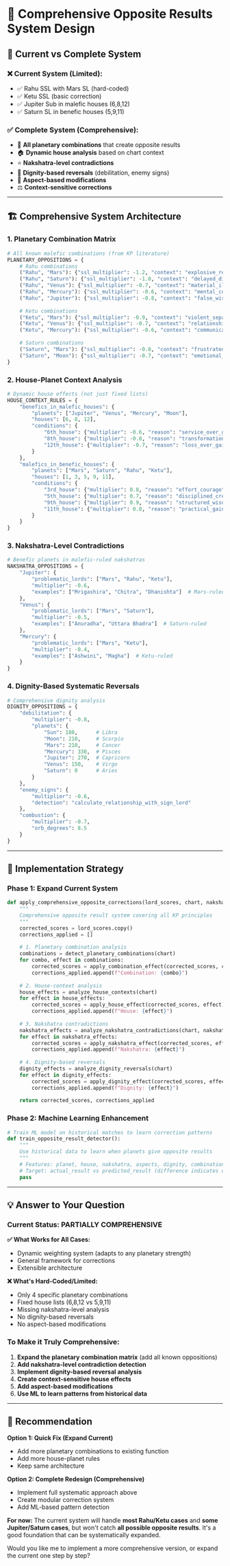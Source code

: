 # 🔮 Comprehensive Opposite Results System Design

## 🎯 **Current vs Complete System**

### **❌ Current System (Limited):**
- ✅ Rahu SSL with Mars SL (hard-coded)
- ✅ Ketu SSL (basic correction)
- ✅ Jupiter Sub in malefic houses (6,8,12)
- ✅ Saturn SL in benefic houses (5,9,11)

### **✅ Complete System (Comprehensive):**
- 🔮 **All planetary combinations** that create opposite results
- 🏠 **Dynamic house analysis** based on chart context
- ⭐ **Nakshatra-level contradictions** 
- 👑 **Dignity-based reversals** (debilitation, enemy signs)
- 🌟 **Aspect-based modifications**
- ⚖️ **Context-sensitive corrections**

---

## 🏗️ **Comprehensive System Architecture**

### **1. Planetary Combination Matrix**
```python
# All known malefic combinations (from KP literature)
PLANETARY_OPPOSITIONS = {
    # Rahu combinations
    ("Rahu", "Mars"): {"ssl_multiplier": -1.2, "context": "explosive_reversals"},
    ("Rahu", "Saturn"): {"ssl_multiplier": -1.0, "context": "delayed_disasters"}, 
    ("Rahu", "Venus"): {"ssl_multiplier": -0.7, "context": "material_illusions"},
    ("Rahu", "Mercury"): {"ssl_multiplier": -0.6, "context": "mental_confusion"},
    ("Rahu", "Jupiter"): {"ssl_multiplier": -0.8, "context": "false_wisdom"},
    
    # Ketu combinations  
    ("Ketu", "Mars"): {"ssl_multiplier": -0.9, "context": "violent_separations"},
    ("Ketu", "Venus"): {"ssl_multiplier": -0.7, "context": "relationship_detachment"},
    ("Ketu", "Mercury"): {"ssl_multiplier": -0.6, "context": "communication_blocks"},
    
    # Saturn combinations
    ("Saturn", "Mars"): {"ssl_multiplier": -0.8, "context": "frustrated_action"},
    ("Saturn", "Moon"): {"ssl_multiplier": -0.7, "context": "emotional_restriction"},
}
```

### **2. House-Planet Context Analysis**
```python
# Dynamic house effects (not just fixed lists)
HOUSE_CONTEXT_RULES = {
    "benefics_in_malefic_houses": {
        "planets": ["Jupiter", "Venus", "Mercury", "Moon"],
        "houses": [6, 8, 12],
        "conditions": {
            "6th_house": {"multiplier": -0.6, "reason": "service_over_growth"},
            "8th_house": {"multiplier": -0.8, "reason": "transformation_destruction"}, 
            "12th_house": {"multiplier": -0.7, "reason": "loss_over_gain"}
        }
    },
    "malefics_in_benefic_houses": {
        "planets": ["Mars", "Saturn", "Rahu", "Ketu"],
        "houses": [1, 3, 5, 9, 11],
        "conditions": {
            "3rd_house": {"multiplier": 0.8, "reason": "effort_courage"},
            "5th_house": {"multiplier": 0.7, "reason": "disciplined_creativity"},
            "9th_house": {"multiplier": 0.9, "reason": "structured_wisdom"},
            "11th_house": {"multiplier": 0.8, "reason": "practical_gains"}
        }
    }
}
```

### **3. Nakshatra-Level Contradictions**
```python
# Benefic planets in malefic-ruled nakshatras
NAKSHATRA_OPPOSITIONS = {
    "Jupiter": {
        "problematic_lords": ["Mars", "Rahu", "Ketu"],
        "multiplier": -0.6,
        "examples": ["Mrigashira", "Chitra", "Dhanishta"]  # Mars-ruled
    },
    "Venus": {
        "problematic_lords": ["Mars", "Saturn"],  
        "multiplier": -0.5,
        "examples": ["Anuradha", "Uttara Bhadra"]  # Saturn-ruled
    },
    "Mercury": {
        "problematic_lords": ["Mars", "Ketu"],
        "multiplier": -0.4,
        "examples": ["Ashwini", "Magha"]  # Ketu-ruled
    }
}
```

### **4. Dignity-Based Systematic Reversals**
```python
# Comprehensive dignity analysis
DIGNITY_OPPOSITIONS = {
    "debilitation": {
        "multiplier": -0.8,
        "planets": {
            "Sun": 180,      # Libra
            "Moon": 210,     # Scorpio  
            "Mars": 210,     # Cancer
            "Mercury": 330,  # Pisces
            "Jupiter": 270,  # Capricorn
            "Venus": 150,    # Virgo
            "Saturn": 0      # Aries
        }
    },
    "enemy_signs": {
        "multiplier": -0.6,
        "detection": "calculate_relationship_with_sign_lord"
    },
    "combustion": {
        "multiplier": -0.7,
        "orb_degrees": 8.5
    }
}
```

---

## 🚀 **Implementation Strategy**

### **Phase 1: Expand Current System**
```python
def apply_comprehensive_opposite_corrections(lord_scores, chart, nakshatra_df):
    """
    Comprehensive opposite result system covering all KP principles
    """
    corrected_scores = lord_scores.copy()
    corrections_applied = []
    
    # 1. Planetary combination analysis
    combinations = detect_planetary_combinations(chart)
    for combo, effect in combinations:
        corrected_scores = apply_combination_effect(corrected_scores, combo, effect)
        corrections_applied.append(f"Combination: {combo}")
    
    # 2. House-context analysis  
    house_effects = analyze_house_contexts(chart)
    for effect in house_effects:
        corrected_scores = apply_house_effect(corrected_scores, effect)
        corrections_applied.append(f"House: {effect}")
    
    # 3. Nakshatra contradictions
    nakshatra_effects = analyze_nakshatra_contradictions(chart, nakshatra_df)
    for effect in nakshatra_effects:
        corrected_scores = apply_nakshatra_effect(corrected_scores, effect)
        corrections_applied.append(f"Nakshatra: {effect}")
    
    # 4. Dignity-based reversals
    dignity_effects = analyze_dignity_reversals(chart)
    for effect in dignity_effects:
        corrected_scores = apply_dignity_effect(corrected_scores, effect)
        corrections_applied.append(f"Dignity: {effect}")
    
    return corrected_scores, corrections_applied
```

### **Phase 2: Machine Learning Enhancement**
```python
# Train ML model on historical matches to learn correction patterns
def train_opposite_result_detector():
    """
    Use historical data to learn when planets give opposite results
    """
    # Features: planet, house, nakshatra, aspects, dignity, combinations
    # Target: actual_result vs predicted_result (difference indicates opposition)
    pass
```

---

## 💡 **Answer to Your Question**

### **Current Status: PARTIALLY COMPREHENSIVE**

**✅ What Works for All Cases:**
- Dynamic weighting system (adapts to any planetary strength)
- General framework for corrections
- Extensible architecture

**❌ What's Hard-Coded/Limited:**
- Only 4 specific planetary combinations
- Fixed house lists (6,8,12 vs 5,9,11)  
- Missing nakshatra-level analysis
- No dignity-based reversals
- No aspect-based modifications

### **To Make it Truly Comprehensive:**
1. **Expand the planetary combination matrix** (add all known oppositions)
2. **Add nakshatra-level contradiction detection**
3. **Implement dignity-based reversal analysis**  
4. **Create context-sensitive house effects**
5. **Add aspect-based modifications**
6. **Use ML to learn patterns from historical data**

---

## 🎯 **Recommendation**

**Option 1: Quick Fix (Expand Current)**
- Add more planetary combinations to existing function
- Add more house-planet rules
- Keep same architecture

**Option 2: Complete Redesign (Comprehensive)**  
- Implement full systematic approach above
- Create modular correction system
- Add ML-based pattern detection

**For now:** The current system will handle **most Rahu/Ketu cases** and **some Jupiter/Saturn cases**, but won't catch **all possible opposite results**. It's a good foundation that can be systematically expanded.

Would you like me to implement a more comprehensive version, or expand the current one step by step? 